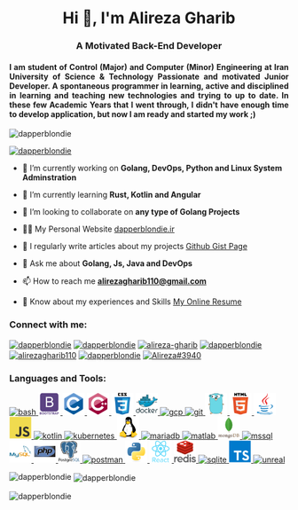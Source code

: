 <h1 align="center">Hi 👋, I'm Alireza Gharib</h1>
<h3 align="center">A Motivated Back-End Developer</h3>
<h4 align="Justify"> I am student of Control (Major) and Computer (Minor) Engineering at Iran University of Science & Technology
Passionate and motivated Junior Developer.
A spontaneous programmer in learning, active and disciplined in learning and teaching new
technologies and trying to up to date.
In these few Academic Years that I went
through, I didn't have enough time to develop application, but now I am ready and started my work ;)</h6>

<p align="left"> <img src="https://komarev.com/ghpvc/?username=dapperblondie&label=Profile%20views&color=0e75b6&style=flat" alt="dapperblondie" /> </p>

<p align="left"> <a href="https://twitter.com/dapperblondie" target="blank"><img src="https://img.shields.io/twitter/follow/dapperblondie?logo=twitter&style=for-the-badge" alt="dapperblondie" /></a> </p>

- 🔭 I’m currently working on **Golang, DevOps, Python and Linux System Adminstration**

- 🌱 I’m currently learning **Rust, Kotlin and Angular**

- 👯 I’m looking to collaborate on **any type of Golang Projects**

- 👨‍💻 My Personal Website [dapperblondie.ir](https://dapperblondie.github.io)

- 📝 I regularly write articles about my projects [Github Gist Page](https://gist.github.com/DapperBlondie)

- 💬 Ask me about **Golang, Js, Java and DevOps**

- 📫 How to reach me **alirezagharib110@gmail.com**

- 📄 Know about my experiences and Skills [My Online Resume](https://drive.google.com/file/d/1DOV2z0SsylTYUGXavVAa1I5bnuKlRaE8/view?usp=sharing)

<h3 align="left">Connect with me:</h3>
<p align="left">
<a href="https://codepen.io/dapperblondie" target="blank"><img align="center" src="https://raw.githubusercontent.com/rahuldkjain/github-profile-readme-generator/master/src/images/icons/Social/codepen.svg" alt="dapperblondie" height="30" width="40" /></a>
<a href="https://twitter.com/dapperblondie" target="blank"><img align="center" src="https://raw.githubusercontent.com/rahuldkjain/github-profile-readme-generator/master/src/images/icons/Social/twitter.svg" alt="dapperblondie" height="30" width="40" /></a>
<a href="https://linkedin.com/in/alireza-gharib" target="blank"><img align="center" src="https://raw.githubusercontent.com/rahuldkjain/github-profile-readme-generator/master/src/images/icons/Social/linked-in-alt.svg" alt="alireza-gharib" height="30" width="40" /></a>
<a href="https://codesandbox.com/dapperblondie" target="blank"><img align="center" src="https://cdn.jsdelivr.net/npm/simple-icons@3.0.1/icons/codesandbox.svg" alt="dapperblondie" height="30" width="40" /></a>
<a href="https://instagram.com/alirezagharib110" target="blank"><img align="center" src="https://raw.githubusercontent.com/rahuldkjain/github-profile-readme-generator/master/src/images/icons/Social/instagram.svg" alt="alirezagharib110" height="30" width="40" /></a>
<a href="https://www.leetcode.com/dapperblondie" target="blank"><img align="center" src="https://raw.githubusercontent.com/rahuldkjain/github-profile-readme-generator/master/src/images/icons/Social/leet-code.svg" alt="dapperblondie" height="30" width="40" /></a>
<a href="https://discord.gg/Alireza#3940" target="blank"><img align="center" src="https://raw.githubusercontent.com/rahuldkjain/github-profile-readme-generator/master/src/images/icons/Social/discord.svg" alt="Alireza#3940" height="30" width="40" /></a>
</p>

<h3 align="left">Languages and Tools:</h3>
<p align="left"> <a href="https://www.gnu.org/software/bash/" target="_blank"> <img src="https://www.vectorlogo.zone/logos/gnu_bash/gnu_bash-icon.svg" alt="bash" width="40" height="40"/> </a> <a href="https://getbootstrap.com" target="_blank"> <img src="https://raw.githubusercontent.com/devicons/devicon/master/icons/bootstrap/bootstrap-plain-wordmark.svg" alt="bootstrap" width="40" height="40"/> </a> <a href="https://www.cprogramming.com/" target="_blank"> <img src="https://raw.githubusercontent.com/devicons/devicon/master/icons/c/c-original.svg" alt="c" width="40" height="40"/> </a> <a href="https://www.w3schools.com/cpp/" target="_blank"> <img src="https://raw.githubusercontent.com/devicons/devicon/master/icons/cplusplus/cplusplus-original.svg" alt="cplusplus" width="40" height="40"/> </a> <a href="https://www.w3schools.com/css/" target="_blank"> <img src="https://raw.githubusercontent.com/devicons/devicon/master/icons/css3/css3-original-wordmark.svg" alt="css3" width="40" height="40"/> </a> <a href="https://www.docker.com/" target="_blank"> <img src="https://raw.githubusercontent.com/devicons/devicon/master/icons/docker/docker-original-wordmark.svg" alt="docker" width="40" height="40"/> </a> <a href="https://cloud.google.com" target="_blank"> <img src="https://www.vectorlogo.zone/logos/google_cloud/google_cloud-icon.svg" alt="gcp" width="40" height="40"/> </a> <a href="https://git-scm.com/" target="_blank"> <img src="https://www.vectorlogo.zone/logos/git-scm/git-scm-icon.svg" alt="git" width="40" height="40"/> </a> <a href="https://golang.org" target="_blank"> <img src="https://raw.githubusercontent.com/devicons/devicon/master/icons/go/go-original.svg" alt="go" width="40" height="40"/> </a> <a href="https://www.w3.org/html/" target="_blank"> <img src="https://raw.githubusercontent.com/devicons/devicon/master/icons/html5/html5-original-wordmark.svg" alt="html5" width="40" height="40"/> </a> <a href="https://www.java.com" target="_blank"> <img src="https://raw.githubusercontent.com/devicons/devicon/master/icons/java/java-original.svg" alt="java" width="40" height="40"/> </a> <a href="https://developer.mozilla.org/en-US/docs/Web/JavaScript" target="_blank"> <img src="https://raw.githubusercontent.com/devicons/devicon/master/icons/javascript/javascript-original.svg" alt="javascript" width="40" height="40"/> </a> <a href="https://kotlinlang.org" target="_blank"> <img src="https://www.vectorlogo.zone/logos/kotlinlang/kotlinlang-icon.svg" alt="kotlin" width="40" height="40"/> </a> <a href="https://kubernetes.io" target="_blank"> <img src="https://www.vectorlogo.zone/logos/kubernetes/kubernetes-icon.svg" alt="kubernetes" width="40" height="40"/> </a> <a href="https://www.linux.org/" target="_blank"> <img src="https://raw.githubusercontent.com/devicons/devicon/master/icons/linux/linux-original.svg" alt="linux" width="40" height="40"/> </a> <a href="https://mariadb.org/" target="_blank"> <img src="https://www.vectorlogo.zone/logos/mariadb/mariadb-icon.svg" alt="mariadb" width="40" height="40"/> </a> <a href="https://www.mathworks.com/" target="_blank"> <img src="https://upload.wikimedia.org/wikipedia/commons/2/21/Matlab_Logo.png" alt="matlab" width="40" height="40"/> </a> <a href="https://www.mongodb.com/" target="_blank"> <img src="https://raw.githubusercontent.com/devicons/devicon/master/icons/mongodb/mongodb-original-wordmark.svg" alt="mongodb" width="40" height="40"/> </a> <a href="https://www.microsoft.com/en-us/sql-server" target="_blank"> <img src="https://www.svgrepo.com/show/303229/microsoft-sql-server-logo.svg" alt="mssql" width="40" height="40"/> </a> <a href="https://www.mysql.com/" target="_blank"> <img src="https://raw.githubusercontent.com/devicons/devicon/master/icons/mysql/mysql-original-wordmark.svg" alt="mysql" width="40" height="40"/> </a> <a href="https://www.php.net" target="_blank"> <img src="https://raw.githubusercontent.com/devicons/devicon/master/icons/php/php-original.svg" alt="php" width="40" height="40"/> </a> <a href="https://www.postgresql.org" target="_blank"> <img src="https://raw.githubusercontent.com/devicons/devicon/master/icons/postgresql/postgresql-original-wordmark.svg" alt="postgresql" width="40" height="40"/> </a> <a href="https://postman.com" target="_blank"> <img src="https://www.vectorlogo.zone/logos/getpostman/getpostman-icon.svg" alt="postman" width="40" height="40"/> </a> <a href="https://www.python.org" target="_blank"> <img src="https://raw.githubusercontent.com/devicons/devicon/master/icons/python/python-original.svg" alt="python" width="40" height="40"/> </a> <a href="https://reactjs.org/" target="_blank"> <img src="https://raw.githubusercontent.com/devicons/devicon/master/icons/react/react-original-wordmark.svg" alt="react" width="40" height="40"/> </a> <a href="https://redis.io" target="_blank"> <img src="https://raw.githubusercontent.com/devicons/devicon/master/icons/redis/redis-original-wordmark.svg" alt="redis" width="40" height="40"/> </a> <a href="https://www.sqlite.org/" target="_blank"> <img src="https://www.vectorlogo.zone/logos/sqlite/sqlite-icon.svg" alt="sqlite" width="40" height="40"/> </a> <a href="https://www.typescriptlang.org/" target="_blank"> <img src="https://raw.githubusercontent.com/devicons/devicon/master/icons/typescript/typescript-original.svg" alt="typescript" width="40" height="40"/> </a> <a href="https://unrealengine.com/" target="_blank"> <img src="https://raw.githubusercontent.com/kenangundogan/fontisto/036b7eca71aab1bef8e6a0518f7329f13ed62f6b/icons/svg/brand/unreal-engine.svg" alt="unreal" width="40" height="40"/> </a> </p>

<p><img align="left" src="https://github-readme-stats.vercel.app/api/top-langs?username=dapperblondie&show_icons=true&locale=en&layout=compact&hide=python" alt="dapperblondie" /></p>

<p>&nbsp;<img align="center" src="https://github-readme-stats.vercel.app/api?username=dapperblondie&show_icons=true&locale=en" alt="dapperblondie" /></p>

<p><img align="center" src="https://github-readme-streak-stats.herokuapp.com/?user=dapperblondie&" alt="dapperblondie" /></p>
